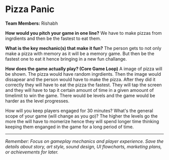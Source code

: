 # Pizza Panic

**Team Members:** Rishabh

**How would you pitch your game in one line?**
We have to make pizzas from ingrdients and then be the fastest to eat them.

**What is the key mechanic(s) that make it fun?**
The person gets to not only make a pizza with memory as it will be a memory game. But then be the fastest one to eat it hence bringing in a new fun challange. 

**How does the game actually play? (Core Game Loop)**
A image of pizza will be shown. The pizza would have random ingrdients. Then the image would dissapear and the person would have to make the pizza. After they did it correctly they will have to eat the pizza the fastest. They will tap the screen and they will have to tap it certain amount of time in a given amoount of timelimit to win the game. There would be levels and the game would be harder as the level progresses.

How will you keep players engaged for 30 minutes? What's the general scope of your game (will change as you go)?
The higher the levels go the more the will have to momerize hence they will spend longer time thinking keeping them enganged in the game for a long period of time.

---
*Remember: Focus on gameplay mechanics and player experience. Save the details about story, art style, sound design, UI flowcharts, marketing plans, or achievements for later.*
